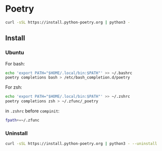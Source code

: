 # Poetry

```bash
curl -sSL https://install.python-poetry.org | python3 -
```

## Install

### Ubuntu

For bash:

```bash
echo 'export PATH="$HOME/.local/bin:$PATH"' >> ~/.bashrc
poetry completions bash > /etc/bash_completion.d/poetry
```

For zsh:

```bash
echo 'export PATH="$HOME/.local/bin:$PATH"' >> ~/.zshrc
poetry completions zsh > ~/.zfunc/_poetry
```

in `.zshrc` before `compinit`:

```bash
fpath+=~/.zfunc
```

### Uninstall

```bash
curl -sSL https://install.python-poetry.org | python3 - --uninstall
```
